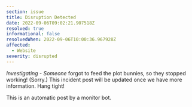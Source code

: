 ```yaml
---
section: issue
title: Disruption Detected
date: 2022-09-06T09:02:21.907518Z
resolved: true
informational: false
resolvedWhen: 2022-09-06T10:00:36.967928Z
affected:
  - Website
severity: disrupted
---
```

*Investigating* - _Someone_ forgot to feed the plot bunnies, so they stopped working! (Sorry.) This incident post will be updated once we have more information. Hang tight!

This is an automatic post by a monitor bot.
        